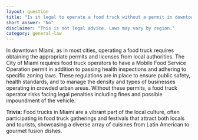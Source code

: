```yaml
---
layout: question
title: "Is it legal to operate a food truck without a permit in downtown Miami?"
short_answer: "No"
disclaimer: "This is not legal advice. Laws may vary by region."
category: general-law
---
```

In downtown Miami, as in most cities, operating a food truck requires obtaining the appropriate permits and licenses from local authorities. The City of Miami requires food truck operators to have a Mobile Food Service Operation permit in addition to passing health inspections and adhering to specific zoning laws. These regulations are in place to ensure public safety, health standards, and to manage the density and types of businesses operating in crowded urban areas. Without these permits, a food truck operator risks facing legal penalties including fines and possible impoundment of the vehicle.

**Trivia:** Food trucks in Miami are a vibrant part of the local culture, often participating in food truck gatherings and festivals that attract both locals and tourists, showcasing a diverse array of cuisines from Latin American to gourmet fusion dishes.
